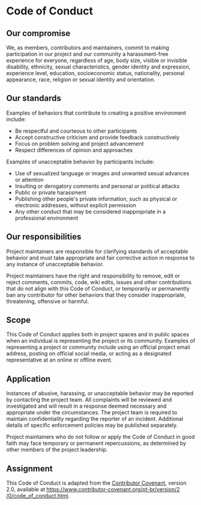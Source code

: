 # Code of Conduct

## Our compromise

We, as members, contributors and maintainers, commit to making participation in our project and our community a harassment-free experience for everyone, regardless of age, body size, visible or invisible disability, ethnicity, sexual characteristics, gender identity and expression, experience level, education, socioeconomic status, nationality, personal appearance, race, religion or sexual identity and orientation.

## Our standards

Examples of behaviors that contribute to creating a positive environment include:

- Be respectful and courteous to other participants
- Accept constructive criticism and provide feedback constructively
- Focus on problem solving and project advancement
- Respect differences of opinion and approaches

Examples of unacceptable behavior by participants include:

- Use of sexualized language or images and unwanted sexual advances or attention
- Insulting or derogatory comments and personal or political attacks
- Public or private harassment
- Publishing other people's private information, such as physical or electronic addresses, without explicit permission
- Any other conduct that may be considered inappropriate in a professional environment

## Our responsibilities

Project maintainers are responsible for clarifying standards of acceptable behavior and must take appropriate and fair corrective action in response to any instance of unacceptable behavior.

Project maintainers have the right and responsibility to remove, edit or reject comments, commits, code, wiki edits, issues and other contributions that do not align with this Code of Conduct, or temporarily or permanently ban any contributor for other behaviors that they consider inappropriate, threatening, offensive or harmful.

## Scope

This Code of Conduct applies both in project spaces and in public spaces when an individual is representing the project or its community. Examples of representing a project or community include using an official project email address, posting on official social media, or acting as a designated representative at an online or offline event.

## Application

Instances of abusive, harassing, or unacceptable behavior may be reported by contacting the project team. All complaints will be reviewed and investigated and will result in a response deemed necessary and appropriate under the circumstances. The project team is required to maintain confidentiality regarding the reporter of an incident. Additional details of specific enforcement policies may be published separately.

Project maintainers who do not follow or apply the Code of Conduct in good faith may face temporary or permanent repercussions, as determined by other members of the project leadership.

## Assignment

This Code of Conduct is adapted from the [Contributor Covenant](https://www.contributor-covenant.org), version 2.0, available at [https://www.contributor-covenant.org/pt-br/version/2 /0/code_of_conduct.html](https://www.contributor-covenant.org/pt-br/version/2/0/code_of_conduct.html).
